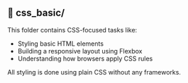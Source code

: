 ## 📁 css_basic/

This folder contains CSS-focused tasks like:

- Styling basic HTML elements
- Building a responsive layout using Flexbox
- Understanding how browsers apply CSS rules

All styling is done using plain CSS without any frameworks.
